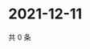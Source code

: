 # 2021-12-11

共 0 条

<!-- BEGIN WEIBO -->
<!-- 最后更新时间 Sat Dec 11 2021 15:08:59 GMT+0800 (China Standard Time) -->

<!-- END WEIBO -->
